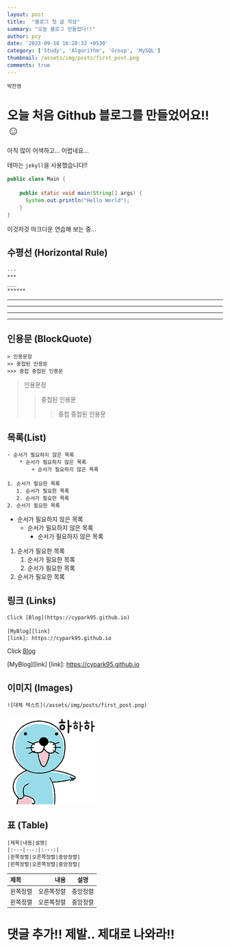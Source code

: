 ```yaml
---
layout: post
title:  "블로그 첫 글 작성"
summary: "오늘 블로그 만들었다!!"
author: pcy
date: '2023-09-18 16:28:33 +0530'
category: ['Study', 'Algorithm', 'Group', 'MySQL']
thumbnail: /assets/img/posts/first_post.png
comments: true
---
```


`박찬영`

# 오늘 처음 Github 블로그를 만들었어요!! ☺

아직 많이 어색하고... 어렵네요...

테마는 `jekyll`을 사용했습니다!!

```java
public class Main {

    public static void main(String[] args) {
      System.out.println("Hello World");
    }
}
```

이것저것 마크다운 연습해 보는 중...

## 수평선 (Horizontal Rule)

```text
---
***
___
******
```
---
***
___
******

## 인용문 (BlockQuote)

```text
> 인용문장
>> 중첩된 인용문
>>> 중첩 중첩된 인용문
```

> 인용문장
>> 중첩된 인용문
>>> 중첩 중첩된 인용문

## 목록(List)

```text
- 순서가 필요하지 않은 목록
    * 순서가 필요하지 않은 목록
        + 순서가 필요하지 않은 목록
    
1. 순서가 필요한 목록
   1. 순서가 필요한 목록
   2. 순서가 필요한 목록
2. 순서가 필요한 목록
```

- 순서가 필요하지 않은 목록
  * 순서가 필요하지 않은 목록
    + 순서가 필요하지 않은 목록

1. 순서가 필요한 목록
   1. 순서가 필요한 목록
   2. 순서가 필요한 목록
2. 순서가 필요한 목록

## 링크 (Links)

```text
Click [Blog](https://cypark95.github.io)

[MyBlog][link]
[link]: https://cypark95.github.io
```

Click [Blog](https://cypark95.github.io/)

[MyBlog][link]
[link]: https://cypark95.github.io

## 이미지 (Images)

```text
![대체 텍스트](/assets/img/posts/first_post.png)
```

![대체 텍스트](/assets/img/posts/first_post.png)

## 표 (Table)

```text
|제목|내용|설명|
|:---|---:|:---:|
|왼쪽정렬|오른쪽정렬|중앙정렬|
|왼쪽정렬|오른쪽정렬|중앙정렬|
```

|제목|내용|설명|
|:---|---:|:---:|
|왼쪽정렬|오른쪽정렬|중앙정렬|
|왼쪽정렬|오른쪽정렬|중앙정렬|

# 댓글 추가!! 제발.. 제대로 나와라!!
